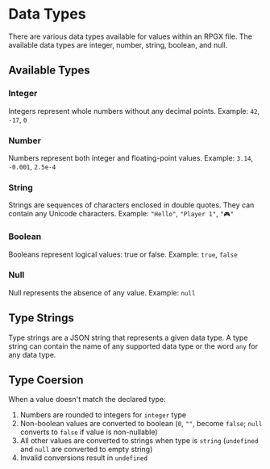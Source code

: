 # Data Types

There are various data types available for values within an RPGX file. The available data types are integer, number, string, boolean, and null.

## Available Types

### Integer

Integers represent whole numbers without any decimal points.
Example: `42`, `-17`, `0`

### Number

Numbers represent both integer and floating-point values.
Example: `3.14`, `-0.001`, `2.5e-4`

### String

Strings are sequences of characters enclosed in double quotes. They can contain any Unicode characters.
Example: `"Hello"`, `"Player 1"`, `"🎮"`

### Boolean

Booleans represent logical values: true or false.
Example: `true`, `false`

### Null

Null represents the absence of any value.
Example: `null`

## Type Strings

Type strings are a JSON string that represents a given data type. A type string can contain the name of any supported data type or the word `any` for any data type.

## Type Coersion
When a value doesn't match the declared type:

1. Numbers are rounded to integers for `integer` type
2. Non-boolean values are converted to boolean (`0`, `""`, become `false`; `null` converts to `false` if value is non-nullable)
3. All other values are converted to strings when type is `string` (`undefined` and `null` are converted to empty string)
4. Invalid conversions result in `undefined`
